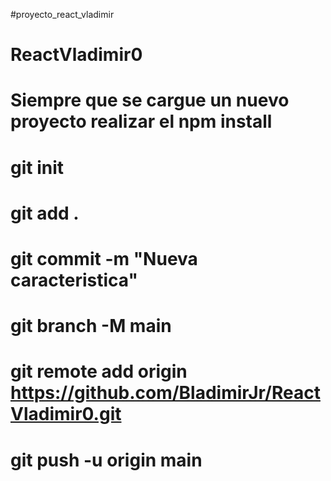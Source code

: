 #proyecto_react_vladimir
# ReactVladimir0

# Siempre que se cargue un nuevo proyecto realizar el npm install


# git init
# git add .
# git commit -m "Nueva caracteristica"
# git branch -M main
# git remote add origin https://github.com/BladimirJr/ReactVladimir0.git
# git push -u origin main

